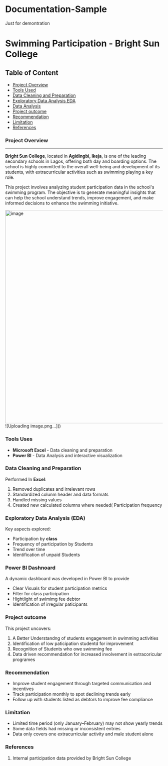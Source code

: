 # Documentation-Sample
Just for demontration
# Swimming Participation  - Bright Sun College 

## Table of Content
- [Project Overview](#project-overview)
- [Tools Used](#tools-used)
- [Data Cleaning and Preparation](#Data-Cleaning-and-Preparation)
- [Exploratory Data Analysis EDA](#Exploratory-Data-Analysis-eda)
- [Data Analysis](#data-analysis)
- [Project outcome](#project-outcome)
- [Recommendation](#recommendation)
- [Limitation ](#Limitation)
- [References ](#References)


### Project Overview
---
**Bright Sun College**, located in **Agidingbi, Ikeja**, is one of the leading secondary schools in Lagos, offering both day and boarding options. The school is highly committed to the overall well-being and development of its students, with extracurricular activities such as swimming playing a key role.

This project involves analyzing student participation data in the school's swimming program. The objective is to generate meaningful insights that can help the school understand trends, improve engagement, and make informed decisions to enhance the swimming initiative.



<img width="1218" height="679" alt="image" src="https://github.com/user-attachments/assets/c752e27c-b59c-444f-ba33-84a03997c439" />
![Uploading image.png…]()


### Tools Uses
- **Microsoft Excel** - Data cleaning and preparation 
- **Power BI** - Data Analysis and interactive visualization 


### Data Cleaning and Preparation
Performed In **Excel**:
1. Removed duplicates and irrelevant rows 
2. Standardized colunm header and data formats 
3. Handled missing values 
4. Created new calculated columns where needed( Participation frequency


### Exploratory Data Analysis (EDA)
Key aspects explored:

 - Participation by **class**
 - Frequency of participation by Students 
 - Trend over time
 - Identification of unpaid Students
  
### Power BI Dashnoard 
A dynamic dashboard was developed in Power BI to provide 

- Clear Visuals for student participation metrics
- Filter for class participation
- Hightlight of swimimg fee debtor
- Identification of irregular paticipants

     
    
  
 ### Project outcome
   This project uncovers:
1. A Better Understandng of students engagement in swimming activities 
2. Identification of low paticipation studentd for improvement 
3. Recognition of Students who owe swimming fee
4. Data driven recommendation for increased involvement in extracoricular programes

### Recommendation
- Improve student engagement through targeted communication and incentives  
- Track participation monthly to spot declining trends early  
- Follow up with students listed as debtors to improve fee compliance

### Limitation 
- Limited time period (only January–February) may not show yearly trends  
- Some data fields had missing or inconsistent entries  
- Data only covers one extracurricular activity and male student alone


### References 
1. Internal participation data provided by Bright Sun College
